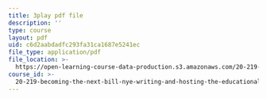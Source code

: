 ```yaml
---
title: 3play pdf file
description: ''
type: course
layout: pdf
uid: c6d2aabdadfc293fa31ca1687e5241ec
file_type: application/pdf
file_location: >-
  https://open-learning-course-data-production.s3.amazonaws.com/20-219-becoming-the-next-bill-nye-writing-and-hosting-the-educational-show-january-iap-2015/c6d2aabdadfc293fa31ca1687e5241ec_VBgVRviSKek.pdf
course_id: >-
  20-219-becoming-the-next-bill-nye-writing-and-hosting-the-educational-show-january-iap-2015
---
```

